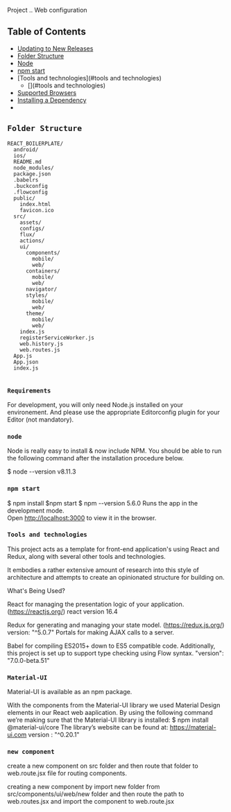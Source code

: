 Project ..
Web configuration 
## Table of Contents
- [Updating to New Releases](#updating-to-new-releases)
- [Folder Structure](#folder-structure)
 - [Node](#node)
  - [npm start](#npm-start)
  - [Tools and technologies](#tools and technologies)
    - [](#tools and technologies)
- [Supported Browsers](#supported-browsers)
- [Installing a Dependency](#installing-a-dependency)
- 

## `Folder Structure`
```
REACT_BOILERPLATE/
  android/
  ios/
  README.md
  node_modules/
  package.json
  .babelrs
  .buckconfig
  .flowconfig
  public/
    index.html
    favicon.ico
  src/
    assets/
    configs/
    flux/
    actions/
    ui/
      components/
        mobile/
        web/
      containers/
        mobile/
        web/
      navigator/
      styles/
        mobile/
        web/
      theme/
        mobile/
        web/
    index.js
    registerServiceWorker.js
    web.history.js
    web.routes.js
  App.js
  App.json
  index.js
  
```
### `Requirements`
For development, you will only need Node.js installed on your environement. And please use the appropriate Editorconfig plugin for your Editor (not mandatory).

### `node`

Node is really easy to install & now include NPM. You should be able to run the following command after the installation procedure below.

$ node --version
v8.11.3

### `npm start`
$ npm install
$npm start
$ npm --version
5.6.0
Runs the app in the development mode.<br>
Open [http://localhost:3000](http://localhost:3000) to view it in the browser.


 
### `Tools and technologies`


This project acts as a template for front-end application's using React and Redux, along with several other tools and technologies.

It embodies a rather extensive amount of research into this style of architecture and attempts to create an opinionated structure for building on. 

What's Being Used?

React for managing the presentation logic of your application.
(https://reactjs.org/)
react version 16.4

Redux for generating and managing your state model.
(https://redux.js.org/)
 version: "^5.0.7"
Portals for making AJAX calls to a server.

Babel for compiling ES2015+ down to ES5 compatible code. Additionally, this project is set up to support type checking using Flow syntax.
"version": "7.0.0-beta.51"


### `Material-UI`
Material-UI is available as an npm package.

With the components from the Material-UI library we used  Material Design elements in our React web aaplication.
By using the following command we’re making sure that the Material-UI library is installed:
$ npm install @material-ui/core 
The library’s website can be found at: https://material-ui.com
version : "^0.20.1"


### `new component`

create a new component on src folder and then route that folder to web.route.jsx file for routing components.

creating a new component by 
import new folder from src/components/ui/web/new folder
and then route the path  to  web.routes.jsx 
and import the component to web.route.jsx







